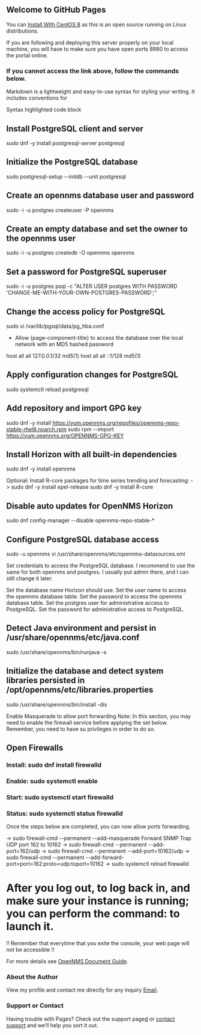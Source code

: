 ## Welcome to GitHub Pages

You can [Install With CentOS 8](https://github.com/franckya/openNMS.git) as this is an open source running on Linux distributions.

If you are following and deploying this server properly on your local machine, you will have to make sure you have open ports 8980 to access the portal online. 

### If you cannot access the link above, follow the commands below.

Markdown is a lightweight and easy-to-use syntax for styling your writing. It includes conventions for

Syntax highlighted code block

## Install PostgreSQL client and server 
sudo dnf -y install postgresql-server postgresql

## Initialize the PostgreSQL database
sudo postgresql-setup --initdb --unit postgresql

## Create an opennms database user and password
sudo -i -u postgres createuser -P opennms

## Create an empty database and set the owner to the opennms user 
sudo -i -u postgres createdb -O opennms opennms

## Set a password for PostgreSQL superuser
sudo -i -u postgres psql -c "ALTER USER postgres WITH PASSWORD 'CHANGE-ME-WITH-YOUR-OWN-POSTGRES-PASSWORD';"

## Change the access policy for PostgreSQL
sudo vi /var/lib/pgsql/data/pg_hba.conf

- Allow {page-component-title} to access the database over the local network with an MD5 hashed password

host    all             all             127.0.0.1/32            md5(1)
host    all             all             ::1/128                 md5(1)

## Apply configuration changes for PostgreSQL
sudo systemctl reload postgresql

## Add repository and import GPG key 
sudo dnf -y install https://yum.opennms.org/repofiles/opennms-repo-stable-rhel8.noarch.rpm 
sudo rpm --import https://yum.opennms.org/OPENNMS-GPG-KEY

## Install Horizon with all built-in dependencies
sudo dnf -y install opennms

Optional: Install R-core packages for time series trending and forecasting: 
-> sudo dnf -y install epel-release sudo dnf -y install R-core

## Disable auto updates for OpenNMS Horizon
sudo dnf config-manager --disable opennms-repo-stable-*

## Configure PostgreSQL database access 
sudo -u opennms vi /usr/share/opennms/etc/opennms-datasources.xml

Set credentials to access the PostgreSQL database. I recommend to use the same for both opennms and postgres. I usually put admin there, and I can still change it later.

Set the database name Horizon should use. Set the user name to access the opennms database table. Set the password to access the opennms database table. Set the postgres user for administrative access to PostgreSQL. Set the password for administrative access to PostgreSQL.

## Detect Java environment and persist in /usr/share/opennms/etc/java.conf
sudo /usr/share/opennms/bin/runjava -s

## Initialize the database and detect system libraries persisted in /opt/opennms/etc/libraries.properties
sudo /usr/share/opennms/bin/install -dis

Enable Masquerade to allow port forwarding Note: In this section, you may need to enable the firewall service before applying the set below. Remember, you need to have su privileges in order to do so.

## Open Firewalls
### Install: sudo dnf install firewalld
### Enable: sudo systemctl enable
### Start: sudo systemctl start firewalld
### Status: sudo systemctl status firewalld

Once the steps below are completed, you can now allow ports forwarding.

-> sudo firewall-cmd --permanent --add-masquerade Forward SNMP Trap UDP port 162 to 10162
-> sudo firewall-cmd --permanent --add-port=162/udp
-> sudo firewall-cmd --permanent --add-port=10162/udp
-> sudo firewall-cmd --permanent --add-forward-port=port=162:proto=udp:toport=10162
-> sudo systemctl reload firewalld


# After you log out, to log back in, and make sure your instance is running; you can perform the command: to launch it.

!! Remember that everytime that you exite the console, your web page will not be accessible !!

For more details see [OpenNMS Document Guide](https://docs.opennms.com/start-page/1.0.0/index.html).

### About the Author

View my profile and contact me directly for any inquiry [Email](https://franckya.github.io/Yannick_Djomo/).

### Support or Contact

Having trouble with Pages? Check out the support page[d](https://www.opennms.com/support/) or [contact support](sales@opennms.com) and we’ll help you sort it out.
